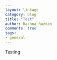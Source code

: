 ```yaml
---
layout: linkage
category: blog
title: "Test"
author: Rashna Razdan
comments: true
tags:
- general
---
```


 
Testing 
     